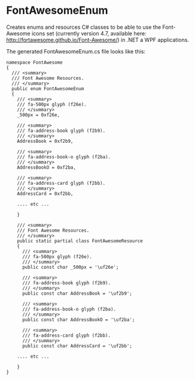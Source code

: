 # FontAwesomeEnum
Creates enums and resources C# classes to be able to use the Font-Awesome icons set (currently version 4.7, available here: http://fortawesome.github.io/Font-Awesome/) in .NET a WPF applications.

The generated FontAwesomeEnum.cs file looks like this:

    namespace FontAwesome
    {
      /// <summary>
      /// Font Awesome Resources.
      /// </summary>
      public enum FontAwesomeEnum
      {
        /// <summary>
        /// fa-500px glyph (f26e).
        /// </summary>
        _500px = 0xf26e,

        /// <summary>
        /// fa-address-book glyph (f2b9).
        /// </summary>
        AddressBook = 0xf2b9,

        /// <summary>
        /// fa-address-book-o glyph (f2ba).
        /// </summary>
        AddressBookO = 0xf2ba,

        /// <summary>
        /// fa-address-card glyph (f2bb).
        /// </summary>
        AddressCard = 0xf2bb,
        
        .... etc ...
        
        }
        
        /// <summary>
        /// Font Awesome Resources.
        /// </summary>
        public static partial class FontAwesomeResource
        {
          /// <summary>
          /// fa-500px glyph (f26e).
          /// </summary>
          public const char _500px = '\uf26e';

          /// <summary>
          /// fa-address-book glyph (f2b9).
          /// </summary>
          public const char AddressBook = '\uf2b9';

          /// <summary>
          /// fa-address-book-o glyph (f2ba).
          /// </summary>
          public const char AddressBookO = '\uf2ba';

          /// <summary>
          /// fa-address-card glyph (f2bb).
          /// </summary>
          public const char AddressCard = '\uf2bb';
          
        .... etc ...
        
        }
    }